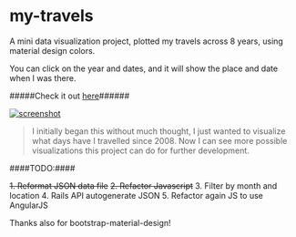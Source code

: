 # my-travels
A mini data visualization project, plotted my travels across 8 years, using material design colors.

You can click on the year and dates, and it will show the place and date when I was there.

#####Check it out [here](http://buzzlightyear182.github.io/my-travels/)######

[![screenshot](https://github.com/buzzlightyear182/my-travels/blob/master/screenshot.png)](http://buzzlightyear182.github.io/my-travels/)


> I initially began this without much thought, I just wanted to visualize what days have I travelled since 2008. Now I can see more possible visualizations this project can do for further development.

####TODO:####

~~1. Reformat JSON data file~~
~~2. Refactor Javascript~~
3. Filter by month and location
4. Rails API autogenerate JSON
5. Refactor again JS to use AngularJS


Thanks also for bootstrap-material-design!
